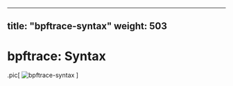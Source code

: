 
---
title:  "bpftrace-syntax"
weight: 503
---

# bpftrace: Syntax

.pic[
![bpftrace-syntax](/img/bpftrace-syntax.png)
] 
